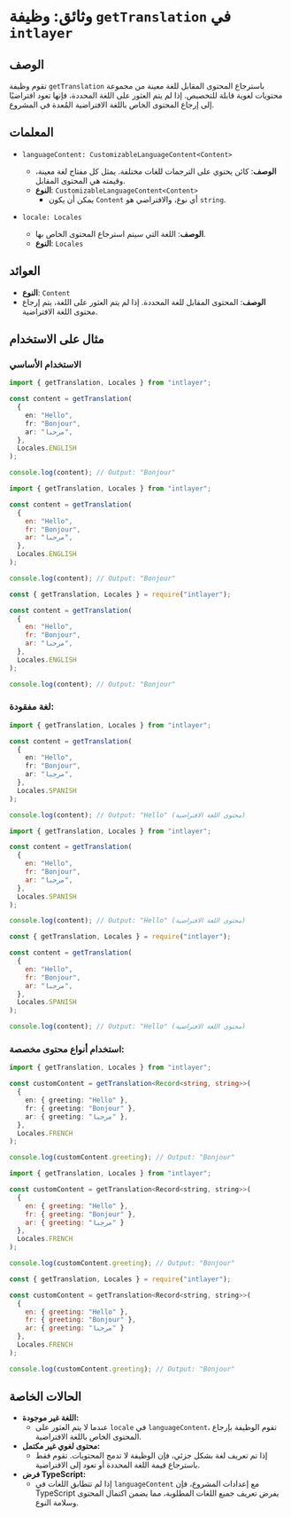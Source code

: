 # وثائق: وظيفة `getTranslation` في `intlayer`

## الوصف

تقوم وظيفة `getTranslation` باسترجاع المحتوى المقابل للغة معينة من مجموعة محتويات لغوية قابلة للتخصيص. إذا لم يتم العثور على اللغة المحددة، فإنها تعود افتراضيًا إلى إرجاع المحتوى الخاص باللغة الافتراضية المُعدة في المشروع.

## المعلمات

- `languageContent: CustomizableLanguageContent<Content>`

  - **الوصف**: كائن يحتوي على الترجمات للغات مختلفة. يمثل كل مفتاح لغة معينة، وقيمته هي المحتوى المقابل.
  - **النوع**: `CustomizableLanguageContent<Content>`
    - يمكن أن يكون `Content` أي نوع، والافتراضي هو `string`.

- `locale: Locales`

  - **الوصف**: اللغة التي سيتم استرجاع المحتوى الخاص بها.
  - **النوع**: `Locales`

## العوائد

- **النوع**: `Content`
- **الوصف**: المحتوى المقابل للغة المحددة. إذا لم يتم العثور على اللغة، يتم إرجاع محتوى اللغة الافتراضية.

## مثال على الاستخدام

### الاستخدام الأساسي

```typescript codeFormat="typescript"
import { getTranslation, Locales } from "intlayer";

const content = getTranslation(
  {
    en: "Hello",
    fr: "Bonjour",
    ar: "مرحبا",
  },
  Locales.ENGLISH
);

console.log(content); // Output: "Bonjour"
```

```javascript codeFormat="esm"
import { getTranslation, Locales } from "intlayer";

const content = getTranslation(
  {
    en: "Hello",
    fr: "Bonjour",
    ar: "مرحبا",
  },
  Locales.ENGLISH
);

console.log(content); // Output: "Bonjour"
```

```javascript codeFormat="commonjs"
const { getTranslation, Locales } = require("intlayer");

const content = getTranslation(
  {
    en: "Hello",
    fr: "Bonjour",
    ar: "مرحبا",
  },
  Locales.ENGLISH
);

console.log(content); // Output: "Bonjour"
```

### لغة مفقودة:

```typescript codeFormat="typescript"
import { getTranslation, Locales } from "intlayer";

const content = getTranslation(
  {
    en: "Hello",
    fr: "Bonjour",
    ar: "مرحبا",
  },
  Locales.SPANISH
);

console.log(content); // Output: "Hello" (محتوى اللغة الافتراضية)
```

```javascript codeFormat="esm"
import { getTranslation, Locales } from "intlayer";

const content = getTranslation(
  {
    en: "Hello",
    fr: "Bonjour",
    ar: "مرحبا",
  },
  Locales.SPANISH
);

console.log(content); // Output: "Hello" (محتوى اللغة الافتراضية)
```

```javascript codeFormat="commonjs"
const { getTranslation, Locales } = require("intlayer");

const content = getTranslation(
  {
    en: "Hello",
    fr: "Bonjour",
    ar: "مرحبا",
  },
  Locales.SPANISH
);

console.log(content); // Output: "Hello" (محتوى اللغة الافتراضية)
```

### استخدام أنواع محتوى مخصصة:

```typescript codeFormat="typescript"
import { getTranslation, Locales } from "intlayer";

const customContent = getTranslation<Record<string, string>>(
  {
    en: { greeting: "Hello" },
    fr: { greeting: "Bonjour" },
    ar: { greeting: "مرحبا" },
  },
  Locales.FRENCH
);

console.log(customContent.greeting); // Output: "Bonjour"
```

```javascript codeFormat="esm"
import { getTranslation, Locales } from "intlayer";

const customContent = getTranslation<Record<string, string>>(
  {
    en: { greeting: "Hello" },
    fr: { greeting: "Bonjour" },
    ar: { greeting: "مرحبا" }
  },
  Locales.FRENCH
);

console.log(customContent.greeting); // Output: "Bonjour"
```

```javascript codeFormat="commonjs"
const { getTranslation, Locales } = require("intlayer");

const customContent = getTranslation<Record<string, string>>(
  {
    en: { greeting: "Hello" },
    fr: { greeting: "Bonjour" },
    ar: { greeting: "مرحبا" }
  },
  Locales.FRENCH
);

console.log(customContent.greeting); // Output: "Bonjour"
```

## الحالات الخاصة

- **اللغة غير موجودة:**
  - عندما لا يتم العثور على `locale` في `languageContent`، تقوم الوظيفة بإرجاع المحتوى الخاص باللغة الافتراضية.
- **محتوى لغوي غير مكتمل:**
  - إذا تم تعريف لغة بشكل جزئي، فإن الوظيفة لا تدمج المحتويات. تقوم فقط باسترجاع قيمة اللغة المحددة أو تعود إلى الافتراضية.
- **فرض TypeScript:**
  - إذا لم تتطابق اللغات في `languageContent` مع إعدادات المشروع، فإن TypeScript يفرض تعريف جميع اللغات المطلوبة، مما يضمن اكتمال المحتوى وسلامة النوع.
